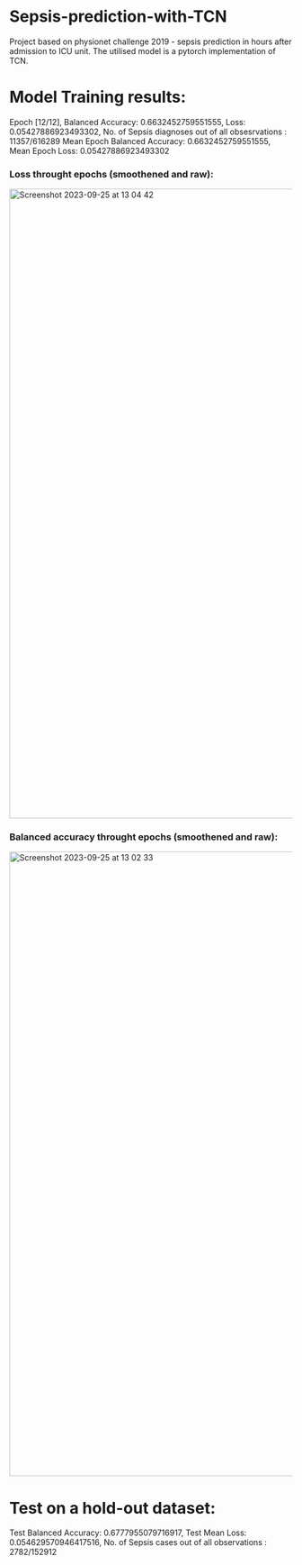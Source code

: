 # Sepsis-prediction-with-TCN
Project based on physionet challenge 2019 - sepsis prediction in hours after admission to ICU unit. The utilised model is a pytorch implementation of TCN.

# Model Training results:

Epoch [12/12], Balanced Accuracy: 0.6632452759551555, Loss: 0.05427886923493302, No. of Sepsis diagnoses out of all obsesrvations : 11357/616289
Mean Epoch Balanced Accuracy: 0.6632452759551555, Mean Epoch Loss: 0.05427886923493302

### Loss throught epochs (smoothened and raw):

<img width="1118" alt="Screenshot 2023-09-25 at 13 04 42" src="https://github.com/jjfrackowiak/Sepsis-prediction-with-TCN/assets/84077365/e085db40-a3be-448c-9fd8-ca5792dd9205">

### Balanced accuracy throught epochs (smoothened and raw):

<img width="1109" alt="Screenshot 2023-09-25 at 13 02 33" src="https://github.com/jjfrackowiak/Sepsis-prediction-with-TCN/assets/84077365/85221358-ad07-48d2-8021-3e21d3ce153c">


# Test on a hold-out dataset:

Test Balanced Accuracy: 0.6777955079716917, Test Mean Loss: 0.054629570946417516, No. of Sepsis cases out of all observations : 2782/152912
